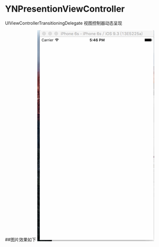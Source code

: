 # YNPresentionViewController
UIViewControllerTransitioningDelegate 视图控制器动态呈现


##图片效果如下
![GitHub set up](https://github.com/Qiyun2014/YNCircularImageView/blob/master/YNImageLoaderIndicator/shorter.gif)
